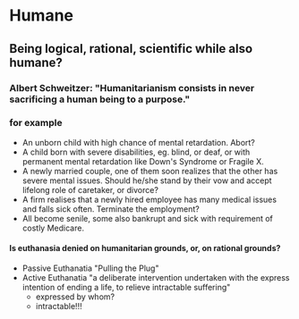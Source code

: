 # Humane

## Being logical, rational, scientific while also humane? 

### Albert Schweitzer: "Humanitarianism consists in never sacrificing a human being to a purpose."

### for example
* An unborn child with high chance of mental retardation. Abort?
* A child born with severe disabilities, eg. blind, or deaf, or with permanent mental retardation like Down's Syndrome or Fragile X.
* A newly married couple, one of them soon realizes that the other has severe mental issues. Should he/she stand by their vow and accept lifelong role of caretaker, or divorce?
* A firm realises that a newly hired employee has many medical issues and falls sick often. Terminate the employment?
* All become senile, some also bankrupt and sick with requirement of costly Medicare. 


#### Is euthanasia denied on humanitarian grounds, or, on rational grounds?  
* Passive Euthanatia "Pulling the Plug"
* Active Euthanatia "a deliberate intervention undertaken with the express intention of ending a life, to relieve intractable suffering"
  * expressed by whom?
  * intractable!!!
